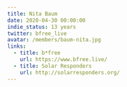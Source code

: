 ```yaml
---
title: Nita Baum
date: 2020-04-30 00:00:00
indie_status: 13 years
twitter: bfree_live
avatar: /members/baum-nita.jpg
links:
  - title: b*free
    url: https://www.bfree.live/
  - title: Solar Responders
    url: http://solarresponders.org/
---
```


